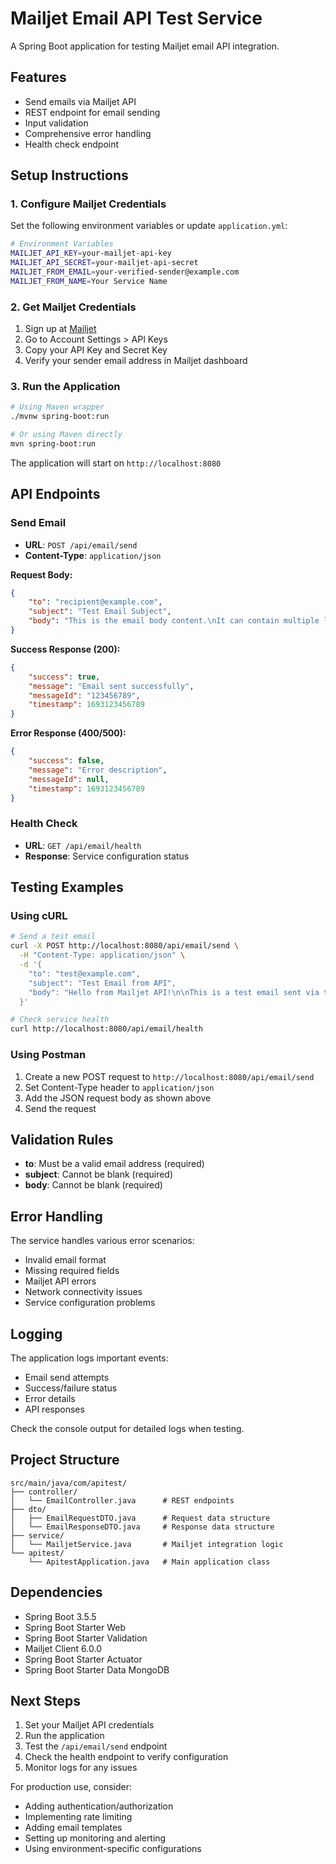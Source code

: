 # Mailjet Email API Test Service

A Spring Boot application for testing Mailjet email API integration.

## Features

- Send emails via Mailjet API
- REST endpoint for email sending
- Input validation
- Comprehensive error handling
- Health check endpoint

## Setup Instructions

### 1. Configure Mailjet Credentials

Set the following environment variables or update `application.yml`:

```bash
# Environment Variables
MAILJET_API_KEY=your-mailjet-api-key
MAILJET_API_SECRET=your-mailjet-api-secret
MAILJET_FROM_EMAIL=your-verified-sender@example.com
MAILJET_FROM_NAME=Your Service Name
```

### 2. Get Mailjet Credentials

1. Sign up at [Mailjet](https://www.mailjet.com/)
2. Go to Account Settings > API Keys
3. Copy your API Key and Secret Key
4. Verify your sender email address in Mailjet dashboard

### 3. Run the Application

```bash
# Using Maven wrapper
./mvnw spring-boot:run

# Or using Maven directly
mvn spring-boot:run
```

The application will start on `http://localhost:8080`

## API Endpoints

### Send Email
- **URL**: `POST /api/email/send`
- **Content-Type**: `application/json`

**Request Body:**
```json
{
    "to": "recipient@example.com",
    "subject": "Test Email Subject",
    "body": "This is the email body content.\nIt can contain multiple lines."
}
```

**Success Response (200):**
```json
{
    "success": true,
    "message": "Email sent successfully",
    "messageId": "123456789",
    "timestamp": 1693123456789
}
```

**Error Response (400/500):**
```json
{
    "success": false,
    "message": "Error description",
    "messageId": null,
    "timestamp": 1693123456789
}
```

### Health Check
- **URL**: `GET /api/email/health`
- **Response**: Service configuration status

## Testing Examples

### Using cURL

```bash
# Send a test email
curl -X POST http://localhost:8080/api/email/send \
  -H "Content-Type: application/json" \
  -d '{
    "to": "test@example.com",
    "subject": "Test Email from API",
    "body": "Hello from Mailjet API!\n\nThis is a test email sent via the REST API."
  }'

# Check service health
curl http://localhost:8080/api/email/health
```

### Using Postman

1. Create a new POST request to `http://localhost:8080/api/email/send`
2. Set Content-Type header to `application/json`
3. Add the JSON request body as shown above
4. Send the request

## Validation Rules

- **to**: Must be a valid email address (required)
- **subject**: Cannot be blank (required)
- **body**: Cannot be blank (required)

## Error Handling

The service handles various error scenarios:
- Invalid email format
- Missing required fields
- Mailjet API errors
- Network connectivity issues
- Service configuration problems

## Logging

The application logs important events:
- Email send attempts
- Success/failure status
- Error details
- API responses

Check the console output for detailed logs when testing.

## Project Structure

```
src/main/java/com/apitest/
├── controller/
│   └── EmailController.java      # REST endpoints
├── dto/
│   ├── EmailRequestDTO.java      # Request data structure
│   └── EmailResponseDTO.java     # Response data structure
├── service/
│   └── MailjetService.java       # Mailjet integration logic
└── apitest/
    └── ApitestApplication.java   # Main application class
```

## Dependencies

- Spring Boot 3.5.5
- Spring Boot Starter Web
- Spring Boot Starter Validation
- Mailjet Client 6.0.0
- Spring Boot Starter Actuator
- Spring Boot Starter Data MongoDB

## Next Steps

1. Set your Mailjet API credentials
2. Run the application
3. Test the `/api/email/send` endpoint
4. Check the health endpoint to verify configuration
5. Monitor logs for any issues

For production use, consider:
- Adding authentication/authorization
- Implementing rate limiting
- Adding email templates
- Setting up monitoring and alerting
- Using environment-specific configurations

